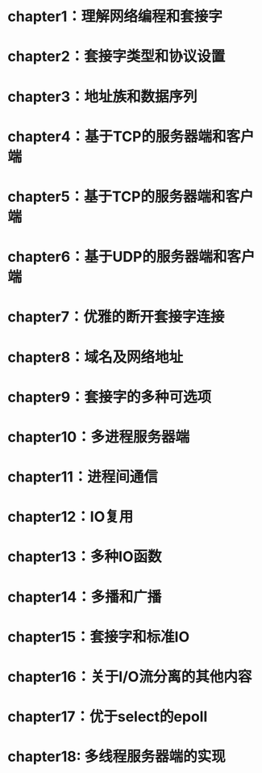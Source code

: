 # chapter1：理解网络编程和套接字
# chapter2：套接字类型和协议设置
# chapter3：地址族和数据序列
# chapter4：基于TCP的服务器端和客户端
# chapter5：基于TCP的服务器端和客户端
# chapter6：基于UDP的服务器端和客户端
# chapter7：优雅的断开套接字连接
# chapter8：域名及网络地址
# chapter9：套接字的多种可选项
# chapter10：多进程服务器端
# chapter11：进程间通信
# chapter12：IO复用
# chapter13：多种IO函数
# chapter14：多播和广播
# chapter15：套接字和标准IO
# chapter16：关于I/O流分离的其他内容
# chapter17：优于select的epoll
# chapter18: 多线程服务器端的实现